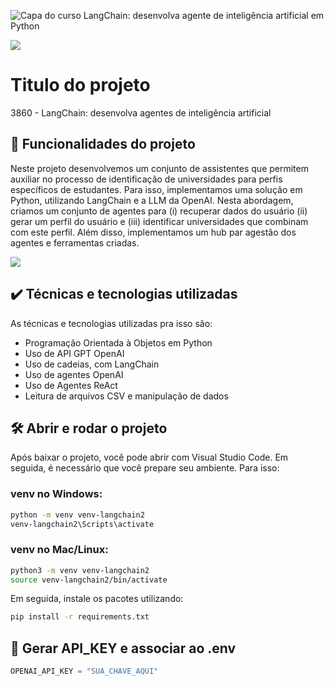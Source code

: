 ![Capa do curso LangChain: desenvolva agente de inteligência artificial em Python](https://github.com/alura-cursos/3860-langchain-agentes-python/assets/3330769/baa2a716-78a4-4746-acb6-5714aced2612)


![](https://img.shields.io/github/license/alura-cursos/android-com-kotlin-personalizando-ui)

# Titulo do projeto

3860 - LangChain: desenvolva agentes de inteligência artificial

## 🔨 Funcionalidades do projeto

Neste projeto desenvolvemos um conjunto de assistentes que permitem auxiliar no processo de identificação de universidades para perfis específicos de estudantes. Para isso, implementamos uma solução em Python, utilizando LangChain e a LLM da OpenAI. Nesta abordagem, criamos um conjunto de agentes para (i) recuperar dados do usuário (ii) gerar um perfil do usuário e (iii) identificar universidades que combinam com este perfil. Além disso, implementamos um hub par agestão dos agentes e ferramentas criadas.

![](img/amostra.gif)

## ✔️ Técnicas e tecnologias utilizadas

As técnicas e tecnologias utilizadas pra isso são:

- Programação Orientada à Objetos em Python
- Uso de API GPT OpenAI
- Uso de cadeias, com LangChain
- Uso de agentes OpenAI
- Uso de Agentes ReAct
- Leitura de arquivos CSV e manipulação de dados


## 🛠️ Abrir e rodar o projeto

Após baixar o projeto, você pode abrir com Visual Studio Code. Em seguida, é necessário que você prepare seu ambiente. Para isso:

### venv no Windows:

```bash
python -m venv venv-langchain2
venv-langchain2\Scripts\activate
```

### venv no Mac/Linux:

```bash
python3 -m venv venv-langchain2
source venv-langchain2/bin/activate
```

Em seguida, instale os pacotes utilizando:

```bash
pip install -r requirements.txt
```

## 🔑 Gerar API_KEY e associar ao .env

```python
OPENAI_API_KEY = "SUA_CHAVE_AQUI"
```

